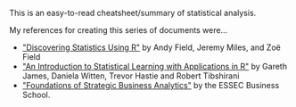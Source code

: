 This is an easy-to-read cheatsheet/summary of statistical analysis.

My references for creating this series of documents were...

* ["Discovering Statistics Using R"](https://studysites.sagepub.com/dsur/main.htm) by Andy Field, Jeremy Miles, and Zoë Field
* ["An Introduction to Statistical Learning with Applications in R"](http://www-bcf.usc.edu/~gareth/ISL/index.html) by Gareth James, Daniela Witten, Trevor Hastie and Robert Tibshirani
* ["Foundations of Strategic Business Analytics"](https://www.coursera.org/learn/strategic-business-analytics) by the ESSEC Business School.

